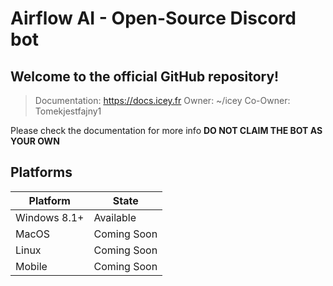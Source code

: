 # Airflow AI - Open-Source Discord bot
## Welcome to the official GitHub repository!

> Documentation: https://docs.icey.fr
> Owner: ~/icey
> Co-Owner: Tomekjestfajny1

Please check the documentation for more info
**DO NOT CLAIM THE BOT AS YOUR OWN**

## Platforms
| Platform | State |
| ----------- | ----------- |
| Windows 8.1+ | Available |
| MacOS | Coming Soon |
| Linux | Coming Soon |
| Mobile | Coming Soon |
